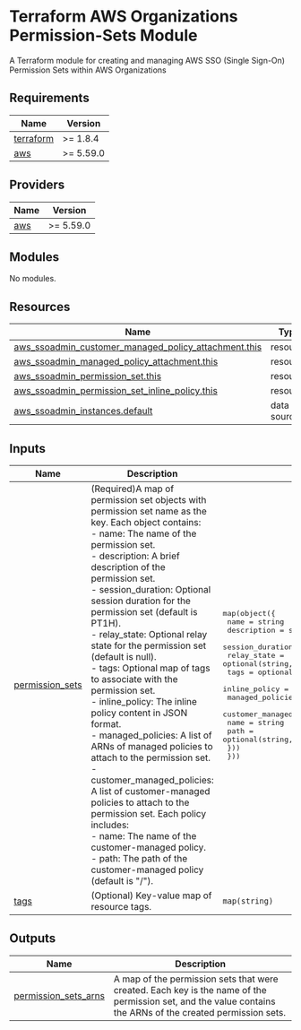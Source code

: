 <!-- BEGIN_TF_DOCS -->
# Terraform AWS Organizations Permission-Sets Module
A Terraform module for creating and managing AWS SSO (Single Sign-On) Permission Sets within AWS Organizations

## Requirements

| Name | Version |
|------|---------|
| <a name="requirement_terraform"></a> [terraform](#requirement\_terraform) | >= 1.8.4 |
| <a name="requirement_aws"></a> [aws](#requirement\_aws) | >= 5.59.0 |

## Providers

| Name | Version |
|------|---------|
| <a name="provider_aws"></a> [aws](#provider\_aws) | >= 5.59.0 |

## Modules

No modules.

## Resources

| Name | Type |
|------|------|
| [aws_ssoadmin_customer_managed_policy_attachment.this](https://registry.terraform.io/providers/hashicorp/aws/latest/docs/resources/ssoadmin_customer_managed_policy_attachment) | resource |
| [aws_ssoadmin_managed_policy_attachment.this](https://registry.terraform.io/providers/hashicorp/aws/latest/docs/resources/ssoadmin_managed_policy_attachment) | resource |
| [aws_ssoadmin_permission_set.this](https://registry.terraform.io/providers/hashicorp/aws/latest/docs/resources/ssoadmin_permission_set) | resource |
| [aws_ssoadmin_permission_set_inline_policy.this](https://registry.terraform.io/providers/hashicorp/aws/latest/docs/resources/ssoadmin_permission_set_inline_policy) | resource |
| [aws_ssoadmin_instances.default](https://registry.terraform.io/providers/hashicorp/aws/latest/docs/data-sources/ssoadmin_instances) | data source |

## Inputs

| Name | Description | Type | Default | Required |
|------|-------------|------|---------|:--------:|
| <a name="input_permission_sets"></a> [permission\_sets](#input\_permission\_sets) | (Required)A map of permission set objects with permission set name as the key. Each object contains:<br>  - name: The name of the permission set.<br>  - description: A brief description of the permission set.<br>  - session\_duration: Optional session duration for the permission set (default is PT1H).<br>  - relay\_state: Optional relay state for the permission set (default is null).<br>  - tags: Optional map of tags to associate with the permission set.<br>  - inline\_policy: The inline policy content in JSON format.<br>  - managed\_policies: A list of ARNs of managed policies to attach to the permission set.<br>  - customer\_managed\_policies: A list of customer-managed policies to attach to the permission set. Each policy includes:<br>      - name: The name of the customer-managed policy.<br>      - path: The path of the customer-managed policy (default is "/"). | <pre>map(object({<br>    name             = string<br>    description      = string<br>    session_duration = optional(string, null)<br>    relay_state      = optional(string, null)<br>    tags             = optional(map(string))<br>    inline_policy    = string<br>    managed_policies = list(string)<br>    customer_managed_policies = list(object({<br>      name = string<br>      path = optional(string, "/")<br>    }))<br>  }))</pre> | n/a | yes |
| <a name="input_tags"></a> [tags](#input\_tags) | (Optional) Key-value map of resource tags. | `map(string)` | `null` | no |

## Outputs

| Name | Description |
|------|-------------|
| <a name="output_permission_sets_arns"></a> [permission\_sets\_arns](#output\_permission\_sets\_arns) | A map of the permission sets that were created. Each key is the name of the permission set, and the value contains the ARNs of the created permission sets. |
<!-- END_TF_DOCS -->